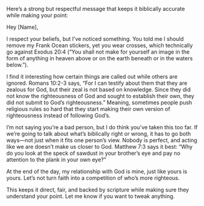 Here’s a strong but respectful message that keeps it biblically accurate while making your point:

Hey [Name],

I respect your beliefs, but I’ve noticed something. You told me I should remove my Frank Ocean stickers, yet you wear crosses, which technically go against Exodus 20:4 (“You shall not make for yourself an image in the form of anything in heaven above or on the earth beneath or in the waters below.”).

I find it interesting how certain things are called out while others are ignored. Romans 10:2-3 says, “For I can testify about them that they are zealous for God, but their zeal is not based on knowledge. Since they did not know the righteousness of God and sought to establish their own, they did not submit to God’s righteousness.” Meaning, sometimes people push religious rules so hard that they start making their own version of righteousness instead of following God’s.

I’m not saying you’re a bad person, but I do think you’ve taken this too far. If we’re going to talk about what’s biblically right or wrong, it has to go both ways—not just when it fits one person’s view. Nobody is perfect, and acting like we are doesn’t make us closer to God. Matthew 7:3 says it best: “Why do you look at the speck of sawdust in your brother’s eye and pay no attention to the plank in your own eye?”

At the end of the day, my relationship with God is mine, just like yours is yours. Let’s not turn faith into a competition of who’s more righteous.

This keeps it direct, fair, and backed by scripture while making sure they understand your point. Let me know if you want to tweak anything.
